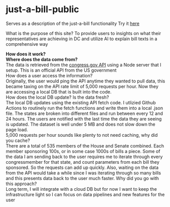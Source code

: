 # just-a-bill-public
Serves as a description of the just-a-bill functionality
Try it [here](https://just-a-bill.netlify.app/)

What is the purpose of this site?
To provide users to insights on what their representatives are achieving in DC and utilize AI to explain bill texts in a comprehensive way

**How does it work?** <br>
    **Where does the data come from?** <br>
    The data is retrieved from the [congress.gov API](https://gpo.congress.gov/) using a Node server that I setup. This is an official API from the US government <br>
    How does a user access the information? <br>
    Originally, the user would ping the API anytime they wanted to pull data, this became taxing on the API rate limit of 5,000 requests per hour. Now they are accessing a local DB that is built into the code. <br>
    How does the local DB update? Is the data fresh? <br>
    The local DB updates using the existing API fetch code. I utlizied Github Actions to routinely run the fetch functions and write them into a local .json file. The states are broken into different files and run between every 12 and 24 hours. The users are notified         with the last time the data they are seeing is updated. The dataset is well under 5 MB and does not slow down the page load. <br>
    5,000 requests per hour sounds like plenty to not need caching, why did you cache? <br>
    There are a total of 535 members of the House and Senate combined. Each member sponsoring 100s, or in some case 1000s of bills a piece. Some of the data I am sending back to the user requires me to iterate through every congressmember for that state, and count            parameters from each bill they sponsored. So the requests can add up quickly. Also, waiting on the data from the API would take a while since I was iterating through so many bills and this presents data back to the user much faster.
    Why did you go with this approach? <br>
    Long term, I will integrate with a cloud DB but for now I want to keep the infrastructure light so I can focus on data pipelines and new features for the user <br>
    
    
    
